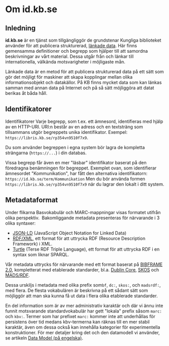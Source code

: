 # Om id.kb.se

## Inledning

**id.kb.se** är en tjänst som tillgängliggör de grundstenar Kungliga biblioteket använder för att publicera strukturerad, [länkade data](https://sv.wikipedia.org/wiki/L%C3%A4nkad_data). Här finns gemensamma definitioner och begrepp som hjälper till att samordna beskrivningar av vårt material. Dessa utgår från och länkar till internationella, välkända motsvarigheter i möjligaste mån.

Länkade data är en metod för att publicera strukturerad data på ett sätt som gör det möjligt för maskiner att skapa kopplingar mellan olika informationsobjekt och datakällor. På KB finns mycket data som kan länkas samman med annan data på Internet och på så sätt möjliggöra att datat berikas åt båda håll.

## Identifikatorer

Identifikatorer
Varje begrepp, som t.ex. ett ämnesord, identifieras med hjälp av en HTTP-URI. URI:n består av en adress och en textsträng som tillsammans utgör begreppets unika identifikator. Exempel: `https://libris.kb.se/rp354vn9510f7x9`.

Du som använder begreppen i egna system bör lagra de kompletta strängarna (`https://...`) i din databas.

Vissa begrepp får även en mer "läsbar" identifikator baserat på den föredragna benämningen för begreppet. Exemplet ovan, som identifierar ämnesordet "Kommunikation", har fått den alternativa identifikatorn: `https://id.kb.se/term/Kommunikation` Men du bör använda formen `https://libris.kb.se/rp354vn9510f7x9` när du lagrar den lokalt i ditt system.

## Metadataformat

Under flikarna Basvokabulär och MARC-mappningar visas formatet utifrån olika perspektiv. 
Bakomliggande metadata presenteras för närvarande i 3 olika syntaxer:

* [JSON-LD](http://json-ld.org/) (JavaScript Object Notation for Linked Data)
* [RDF/XML](https://www.w3.org/TR/rdf-syntax-grammar/), ett format för att uttrycka RDF (Resource Description Framework) i XML.
* [Turtle](http://www.w3.org/TR/turtle/) (Terse RDF Triple Language), ett format för att uttrycka RDF i en syntax som liknar SPARQL.

Vår metadata uttrycks för närvarande med ett format baserat på [BIBFRAME 2.0](http://www.loc.gov/bibframe/docs/index.html), kompletterat med etablerade standarder, bl.a.
[Dublin Core](http://purl.org/dc/terms/),
[SKOS](http://www.w3.org/2004/02/skos/core#) och
[MADS/RDF](http://www.loc.gov/mads/rdf/v1#).

Dessa urskiljs i metadata med olika prefix som`bf`, `dc:`, `skos:`, och `madsrdf:`, med flera. De flesta vokabulären är beskrivna på ett sådant sätt som möjliggör att man ska kunna få ut data i flera olika etablerade standarder.

En del information som är av mer administrativ karaktär och där vi ännu inte funnit motsvarande standardvokabulär har gett "lokala" prefix såsom `marc:` och `kbv:`. Termer som har prefixet `marc:` kommer inte att underhållas för persistens över tid medans kbv-termerna kan räknas till en mer stabil karaktär, även om dessa också kan innehålla kategorier för experimentella konstruktioner. För mer detaljer kring det och den datamodell vi använder, se artikeln [Data Model (på engelska)](https://github.com/libris/definitions/wiki/Data-Model).


